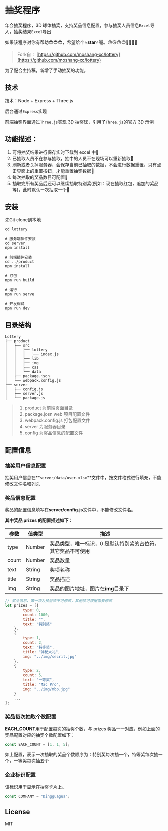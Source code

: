 # 抽奖程序

年会抽奖程序，3D 球体抽奖，支持奖品信息配置，参与抽奖人员信息`Excel`导入，抽奖结果`Excel`导出

如果该程序对你有帮助😎😎😎，希望给个⭐**star**⭐喔。😘😘😘😍🥰🎉🎈🎃

> Fork自： [https://github.com/moshang-xc/lottery](https://github.com/moshang-xc/lottery)

为了配合主持稿，新增了手动抽奖的功能。


## 技术

技术：Node + Express + Three.js

后台通过`Express`实现

前端抽奖界面通过`Three.js`实现 3D 抽奖球，引用了`Three.js`的官方 3D 示例

## 功能描述：

1. 可将抽奖结果进行保存实时下载到 excel 中🎉
2. 已抽取人员不在参与抽取，抽中的人员不在现场可以重新抽取🎁
3. 刷新或者关掉服务器，会保存当前已抽取的数据，不会进行数据重置，只有点击界面上的重置按钮，才能重置抽奖数据🧧
4. 每次抽取的奖品数目可配置🎈
5. 抽取完所有奖品后还可以继续抽取特别奖(例如：现在抽取红包，追加的奖品等)，此时默认一次抽取一个🧨


## 安装

先Git clone到本地

```
cd lottery

# 服务端插件安装
cd server
npm install

# 前端插件安装
cd ../product
npm install

# 打包
npm run build

# 运行
npm run serve

# 开发调试
npm run dev

```

## 目录结构

```
Lottery
├── product
│   ├── src
│   │   ├── lottery
│   │   │   └── index.js
│   │   ├── lib
│   │   ├── img
│   │   ├── css
│   │   └── data
│   ├── package.json
│   └── webpack.config.js
├── server
│   ├── config.js
│   ├── server.js
│   └── package.js
```

> 1. product 为前端页面目录
> 2. package.josn web 项目配置文件
> 3. webpack.config.js 打包配置文件
> 4. server 为服务器目录
> 5. config 为奖品信息的配置文件

## 配置信息

### 抽奖用户信息配置

抽奖用户信息在**`server/data/user.xlsx`**文件中，按文件格式进行填充，不能修改文件名和列头

### 奖品信息配置

奖品的配置信息填写在**server/config.js**文件中，不能修改文件名。

**其中奖品 prizes 的配置描述如下：**

| 参数  | 值类型 | 描述                                                         |
| ----- | ------ | ------------------------------------------------------------ |
| type  | Number | 奖品类型，唯一标识，0 是默认特别奖的占位符，其它奖品不可使用 |
| count | Number | 奖品数量                                                     |
| text  | String | 奖项名称                                                     |
| title | String | 奖品描述                                                     |
| img   | String | 奖品的图片地址，图片在**img**目录下                          |

```js
// 奖品信息，第一项为预留项不可修改，其他项可根据需要修改
let prizes = [{
        type: 0,
        count: 1000,
        title: "",
        text: "特别奖"
    },
    {
        type: 1,
        count: 2,
        text: "特等奖",
        title: "神秘大礼",
        img: "../img/secrit.jpg"
    },
    {
        type: 2,
        count: 5,
        text: "一等奖",
        title: "Mac Pro",
        img: "../img/mbp.jpg"
    }
    ...
];
```

### 奖品每次抽取个数配置

**EACH_COUNT**用于配置每次的抽奖个数，与 prizes 奖品一一对应，例如上面的奖品配置对应的抽奖个数配置如下：

```js
const EACH_COUNT = [1, 1, 5];
```

如上配置，表示一次抽取的奖品个数顺序为：特别奖每次抽一个，特等奖每次抽一个，一等奖每次抽五个

### 企业标识配置

该标识用于显示在抽奖卡片上。

```js
const COMPANY = "Dingguagua";
```
## License
MIT
